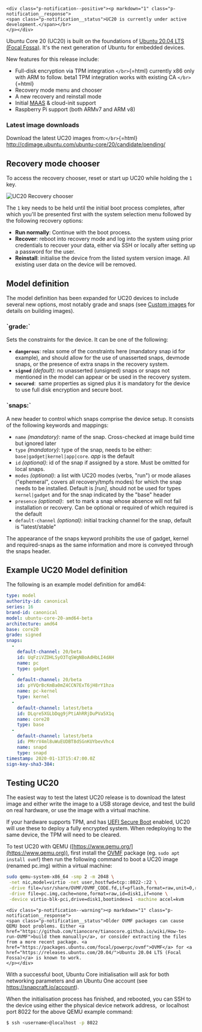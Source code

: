 ```{=html}
<div class="p-notification--positive"><p markdown="1" class="p-notification__response">
<span class="p-notification__status">UC20 is currently under active development.</span></br>
</p></div>
```
Ubuntu Core 20 (UC20) is built on the foundations of [Ubuntu 20.04 LTS (Focal Fossa)](https://releases.ubuntu.com/20.04/). It's the next generation of Ubuntu for embedded devices.

New features for this release include:

-   Full-disk encryption via TPM integration `</br>`{=html} currently x86 only with ARM to follow. beta1 TPM integration works with existing CA `</br>`{=html}
-   Recovery mode menu and chooser
-   A new recovery and reinstall mode
-   Initial [MAAS](https://maas.io/) & cloud-init support
-   Raspberry Pi support (both ARMv7 and ARM v8)

<h3 id="heading--latest-image-downloads">Latest image downloads</h3>

Download the latest UC20 images from:`</br>`{=html} <a href="http://cdimage.ubuntu.com/ubuntu-core/20/candidate/pending/" class="uri">http://cdimage.ubuntu.com/ubuntu-core/20/candidate/pending/</a>

<h2 id="heading--recovery-mode-chooser">Recovery mode chooser</h2>

To access the recovery chooser, reset or start up UC20 while holding the `1` key.

![UC20 Recovery chooser](https://assets.ubuntu.com/v1/fe1a74d5-uc20_chooser_01.png)

The `1` key needs to be held until the initial boot process completes, after which you'll be presented first with the system selection menu followed by the following recovery options:

-   **Run normally**: Continue with the boot process.
-   **Recover**: reboot into recovery mode and log into the system using prior credentials to recover your data, either via SSH or locally after setting up a password for the user.
-   **Reinstall**: initialise the device from the listed system version image. All existing user data on the device will be removed.

<h2 id="heading--model-definition">Model definition</h2>

The model definition has been expanded for UC20 devices to include several new options, most notably grade and snaps (see [Custom images](../image/custom-images) for details on building images).

<h3 id="heading--grade">`grade:`</h3>

Sets the constraints for the device. It can be one of the following:

-   **`dangerous`**: relax some of the constraints here (mandatory snap id for example), and should allow for the use of unasserted snaps, devmode snaps, or the presence of extra snaps in the recovery system.
-   **`signed`** *(default)*: no unasserted (unsigned) snaps or snaps not mentioned in the model can appear or be used in the recovery system.
-   **`secured`**:  same properties as signed plus it is mandatory for the device to use full disk encryption and secure boot.

<h3 id="heading--snaps">`snaps:`</h3>

A new header to control which snaps comprise the device setup. It consists of the following keywords and mappings:

-   `name` *(mandatory)*: name of the snap. Cross-checked at image build time but ignored later
-   `type` *(mandatory)*: type of the snap, needs to be either: `base|gadget|kernel|app|core`. *app* is the default
-   `id` *(optional)*: id of the snap if assigned by a store. Must be omitted for local snaps.
-   `modes` *(optional)*: a list with UC20 modes (verbs, "run") or mode aliases ("ephemeral", covers all recovery/tmpfs modes) for which the snap needs to be installed. Default is *[run]*, should not be used for types `kernel|gadget` and for the snap indicated by the "base" header
-   `presence` *(optional)*:  set to mark a snap whose absence will not fail installation or recovery. Can be optional or required of which required is the default
-   `default-channel` *(optional)*: initial tracking channel for the snap, default is "latest/stable"

The appearance of the snaps keyword prohibits the use of gadget, kernel and required-snaps as the same information and more is conveyed through the snaps header.

<h2 id="heading--example-uc20-model-definition">Example UC20 Model definition</h2>

The following is an example model definition for amd64:

``` yaml
type: model
authority-id: canonical
series: 16
brand-id: canonical
model: ubuntu-core-20-amd64-beta
architecture: amd64
base: core20
grade: signed
snaps:
  -
    default-channel: 20/beta
    id: UqFziVZDHLSyO3TqSWgNBoAdHbLI4dAH
    name: pc
    type: gadget
  -
    default-channel: 20/beta
    id: pYVQrBcKmBa0mZ4CCN7ExT6jH8rY1hza
    name: pc-kernel
    type: kernel
  -
    default-channel: latest/beta
    id: DLqre5XGLbDqg9jPtiAhRRjDuPVa5X1q
    name: core20
    type: base
  -
    default-channel: latest/beta
    id: PMrrV4ml8uWuEUDBT8dSGnKUYbevVhc4
    name: snapd
    type: snapd
timestamp: 2020-01-13T15:47:00.0Z
sign-key-sha3-384:
```

<h2 id="heading--testing-uc20">Testing UC20</h2>

The easiest way to test the latest UC20 release is to download the latest image and either write the image to a USB storage device, and test the build on real hardware, or use the image with a virtual machine.

If your hardware supports TPM, and has [UEFI Secure Boot](https://wiki.ubuntu.com/UEFI/SecureBoot) enabled, UC20 will use these to deploy a fully encrypted system. When redeploying to the same device, the TPM will need to be cleared.

To test UC20 with QEMU ([https://www.qemu.org/](https://www.qemu.org)), first install the [OVMF](https://wiki.ubuntu.com/UEFI/OVMF) package (eg. `sudo apt install ovmf`) then run the following command to boot a UC20 image (renamed pc.img) within a virtual machine:

``` bash
sudo qemu-system-x86_64 -smp 2 -m 2048 \
 -net nic,model=virtio -net user,hostfwd=tcp::8022-:22 \
 -drive file=/usr/share/OVMF/OVMF_CODE.fd,if=pflash,format=raw,unit=0,readonly=on \
 -drive file=pc.img,cache=none,format=raw,id=disk1,if=none \
 -device virtio-blk-pci,drive=disk1,bootindex=1 -machine accel=kvm
```

```{=html}
<div class="p-notification--warning"><p markdown="1" class="p-notification__response">
<span class="p-notification__status">Older OVMF packages can cause QEMU boot problems. Either <a href="https://github.com/tianocore/tianocore.github.io/wiki/How-to-run-OVMF">build them manually</a>, or consider extracting the files from a more recent package. <a href="https://packages.ubuntu.com/focal/powerpc/ovmf">OVMF</a> for <a href="https://releases.ubuntu.com/20.04/">Ubuntu 20.04 LTS (Focal Fossa)</a> is known to work.
</p></div>
```
With a successful boot, Ubuntu Core initialisation will ask for both networking parameters and an Ubuntu One account (see <a href="https://snapcraft.io/account" class="uri">https://snapcraft.io/account</a>). 

When the initialisation process has finished, and rebooted, you can SSH to the device using either the physical device network address,  or localhost port 8022 for the above QEMU example command:

``` bash
$ ssh <username>@localhost -p 8022
```
